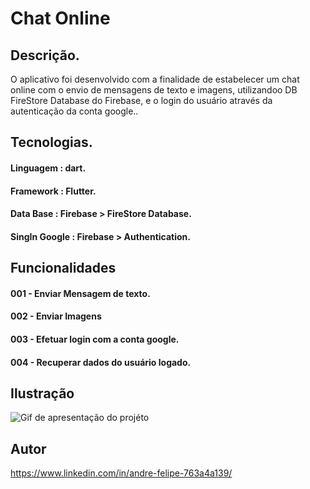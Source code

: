 # Chat Online

## Descrição.

<p>O aplicativo foi desenvolvido com a finalidade de estabelecer um chat online com o envio de mensagens de texto e imagens, utilizandoo DB FireStore Database do Firebase, e o login do usuário através da autenticação da conta google..</p>

## Tecnologias.
#### Linguagem : dart.
#### Framework : Flutter.
#### Data Base : Firebase > FireStore Database.
#### SingIn Google : Firebase > Authentication.

## Funcionalidades

#### 001 - Enviar Mensagem de texto.
#### 002 - Enviar Imagens
#### 003 - Efetuar login com a conta google.
#### 004 - Recuperar dados do usuário logado.



## Ilustração

![Gif de apresentação do projéto](https://github.com/AndreFSRamos/GifCards/blob/main/App_Chat_Online.gif)

## Autor

https://www.linkedin.com/in/andre-felipe-763a4a139/
